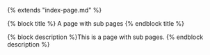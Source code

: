 {% extends "index-page.md" %}

{% block title %} A page with sub pages {% endblock title %}

{% block description %}This is a page with sub pages. {% endblock description %}